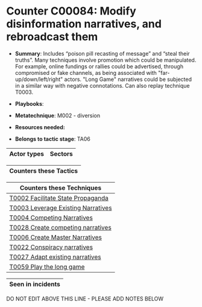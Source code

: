 # Counter C00084: Modify disinformation narratives, and rebroadcast them

* **Summary**: Includes “poison pill recasting of message” and “steal their truths”.  Many techniques involve promotion which could be manipulated. For example, online fundings or rallies could be advertised, through compromised or fake channels, as being associated with "far-up/down/left/right" actors. "Long Game" narratives could be subjected in a similar way with negative connotations.  Can also replay technique T0003. 

* **Playbooks**: 

* **Metatechnique**: M002 - diversion

* **Resources needed:** 

* **Belongs to tactic stage**: TA06


| Actor types | Sectors |
| ----------- | ------- |



| Counters these Tactics |
| ---------------------- |



| Counters these Techniques |
| ------------------------- |
| [T0002 Facilitate State Propaganda](../generated_pages/techniques/T0002.md) |
| [T0003 Leverage Existing Narratives](../generated_pages/techniques/T0003.md) |
| [T0004 Competing Narratives](../generated_pages/techniques/T0004.md) |
| [T0028 Create competing narratives](../generated_pages/techniques/T0028.md) |
| [T0006 Create Master Narratives](../generated_pages/techniques/T0006.md) |
| [T0022 Conspiracy narratives](../generated_pages/techniques/T0022.md) |
| [T0027 Adapt existing narratives](../generated_pages/techniques/T0027.md) |
| [T0059 Play the long game](../generated_pages/techniques/T0059.md) |



| Seen in incidents |
| ----------------- |


DO NOT EDIT ABOVE THIS LINE - PLEASE ADD NOTES BELOW